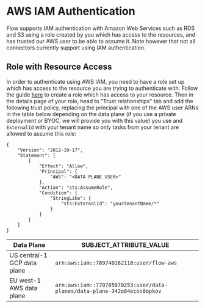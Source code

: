 # AWS IAM Authentication

Flow supports IAM authentication with Amazon Web Services such as RDS and S3 using a role created by you which has access to the resources, and has trusted our AWS user to be able to assume it. Note however that not all connectors currently support using IAM authentication.

## Role with Resource Access

In order to authenticate using AWS IAM, you need to have a role set up which has access to the resource you are trying to authenticate with. Follow the guide [here](https://docs.aws.amazon.com/IAM/latest/UserGuide/id_roles_create.html) to create a role which has access to your resource. Then in the details page of your role, head to "Trust relationships" tab and add the following trust policy, replacing the principal with one of the AWS user ARNs in the table below depending on the data plane (if you use a private deployment or BYOC, we will provide you with this value) you use and `ExternalId` with your tenant name so only tasks from your tenant are allowed to assume this role:

```
{
    "Version": "2012-10-17",
    "Statement": [
        {
            "Effect": "Allow",
            "Principal": {
                "AWS": "<DATA PLANE USER>"
            },
            "Action": "sts:AssumeRole",
            "Condition": {
                "StringLike": {
                    "sts:ExternalId": "yourTenantName/*"
                }
            }
        }
    ]
}
```

| Data Plane | SUBJECT_ATTRIBUTE_VALUE |
|---|---|
| US central-1 GCP data plane | `arn:aws:iam::789740162118:user/flow-aws` |
| EU west-1 AWS data plane | `arn:aws:iam::770785070253:user/data-planes/data-plane-342o84ecos0opkov` |
